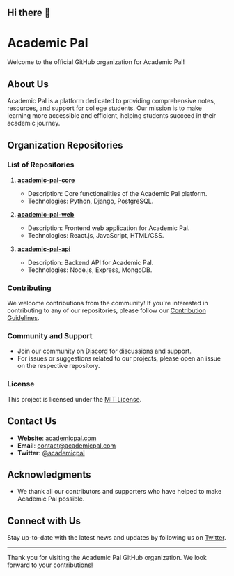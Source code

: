 ## Hi there 👋

# Academic Pal

Welcome to the official GitHub organization for Academic Pal!

## About Us

Academic Pal is a platform dedicated to providing comprehensive notes, resources, and support for college students. Our mission is to make learning more accessible and efficient, helping students succeed in their academic journey.

## Organization Repositories

### List of Repositories

1. **[academic-pal-core](https://github.com/academic-pal/academic-pal-core)**
   - Description: Core functionalities of the Academic Pal platform.
   - Technologies: Python, Django, PostgreSQL.

2. **[academic-pal-web](https://github.com/academic-pal/academic-pal-web)**
   - Description: Frontend web application for Academic Pal.
   - Technologies: React.js, JavaScript, HTML/CSS.

3. **[academic-pal-api](https://github.com/academic-pal/academic-pal-api)**
   - Description: Backend API for Academic Pal.
   - Technologies: Node.js, Express, MongoDB.

### Contributing

We welcome contributions from the community! If you're interested in contributing to any of our repositories, please follow our [Contribution Guidelines](CONTRIBUTING.md).

### Community and Support

- Join our community on [Discord](https://discord.gg/academic-pal) for discussions and support.
- For issues or suggestions related to our projects, please open an issue on the respective repository.

### License

This project is licensed under the [MIT License](LICENSE).

## Contact Us

- **Website**: [academicpal.com](https://academicpal.com)
- **Email**: contact@academicpal.com
- **Twitter**: [@academicpal](https://twitter.com/academicpal)

## Acknowledgments

- We thank all our contributors and supporters who have helped to make Academic Pal possible.

## Connect with Us

Stay up-to-date with the latest news and updates by following us on [Twitter](https://twitter.com/academicpal).

---

Thank you for visiting the Academic Pal GitHub organization. We look forward to your contributions!

